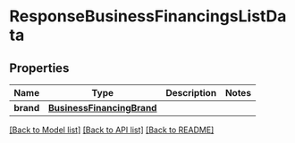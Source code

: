 # ResponseBusinessFinancingsListData

## Properties
Name | Type | Description | Notes
------------ | ------------- | ------------- | -------------
**brand** | [**BusinessFinancingBrand**](BusinessFinancingBrand.md) |  | 

[[Back to Model list]](../README.md#documentation-for-models) [[Back to API list]](../README.md#documentation-for-api-endpoints) [[Back to README]](../README.md)

